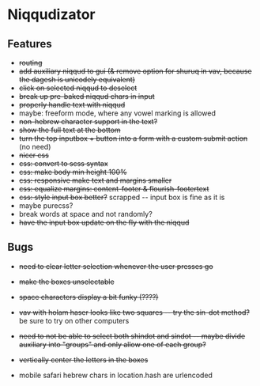 # Niqqudizator

## Features

* ~~routing~~
* ~~add auxiliary niqqud to gui (& remove option for shuruq in vav, because the dagesh is unicodely equivalent)~~
* ~~click on selected niqqud to deselect~~
* ~~break up pre-baked niqqud chars in input~~
* ~~properly handle text with niqqud~~
* maybe: freeform mode, where any vowel marking is allowed
* ~~non-hebrew character support in the text?~~
* ~~show the full text at the bottom~~
* ~~turn the top inputbox + button into a form with a custom submit action~~ (no need)
* ~~nicer css~~
* ~~css: convert to scss syntax~~
* ~~css: make body min height 100%~~
* ~~css: responsive make text and margins smaller~~
* ~~css: equalize margins: content-footer & flourish-footertext~~
* ~~css: style input box better?~~ scrapped -- input box is fine as it is
* maybe purecss?
* break words at space and not randomly?
* ~~have the input box update on the fly with the niqqud~~

## Bugs

* ~~need to clear letter selection whenever the user presses go~~
* ~~make the boxes unselectable~~
* ~~space characters display a bit funky (????)~~
* ~~vav with holam haser looks like two squares -- try the sin-dot method?~~ be sure to try on other computers
* ~~need to not be able to select both shindot and sindot -- maybe divide auxiliary into "groups" and only allow one of each group?~~
* ~~vertically center the letters in the boxes~~

* mobile safari hebrew chars in location.hash are urlencoded
